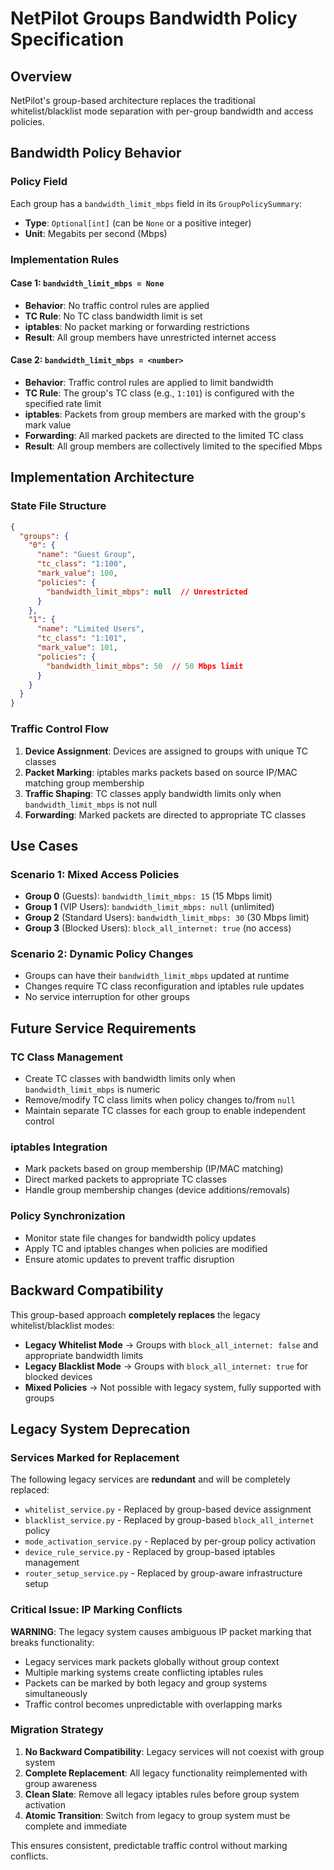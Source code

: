 # NetPilot Groups Bandwidth Policy Specification

## Overview
NetPilot's group-based architecture replaces the traditional whitelist/blacklist mode separation with per-group bandwidth and access policies.

## Bandwidth Policy Behavior

### Policy Field
Each group has a `bandwidth_limit_mbps` field in its `GroupPolicySummary`:
- **Type**: `Optional[int]` (can be `None` or a positive integer)
- **Unit**: Megabits per second (Mbps)

### Implementation Rules

#### Case 1: `bandwidth_limit_mbps = None`
- **Behavior**: No traffic control rules are applied
- **TC Rule**: No TC class bandwidth limit is set
- **iptables**: No packet marking or forwarding restrictions
- **Result**: All group members have unrestricted internet access

#### Case 2: `bandwidth_limit_mbps = <number>`
- **Behavior**: Traffic control rules are applied to limit bandwidth
- **TC Rule**: The group's TC class (e.g., `1:101`) is configured with the specified rate limit
- **iptables**: Packets from group members are marked with the group's mark value
- **Forwarding**: All marked packets are directed to the limited TC class
- **Result**: All group members are collectively limited to the specified Mbps

## Implementation Architecture

### State File Structure
```json
{
  "groups": {
    "0": {
      "name": "Guest Group",
      "tc_class": "1:100",
      "mark_value": 100,
      "policies": {
        "bandwidth_limit_mbps": null  // Unrestricted
      }
    },
    "1": {
      "name": "Limited Users",
      "tc_class": "1:101", 
      "mark_value": 101,
      "policies": {
        "bandwidth_limit_mbps": 50  // 50 Mbps limit
      }
    }
  }
}
```

### Traffic Control Flow
1. **Device Assignment**: Devices are assigned to groups with unique TC classes
2. **Packet Marking**: iptables marks packets based on source IP/MAC matching group membership
3. **Traffic Shaping**: TC classes apply bandwidth limits only when `bandwidth_limit_mbps` is not null
4. **Forwarding**: Marked packets are directed to appropriate TC classes

## Use Cases

### Scenario 1: Mixed Access Policies
- **Group 0** (Guests): `bandwidth_limit_mbps: 15` (15 Mbps limit)
- **Group 1** (VIP Users): `bandwidth_limit_mbps: null` (unlimited)
- **Group 2** (Standard Users): `bandwidth_limit_mbps: 30` (30 Mbps limit)
- **Group 3** (Blocked Users): `block_all_internet: true` (no access)

### Scenario 2: Dynamic Policy Changes
- Groups can have their `bandwidth_limit_mbps` updated at runtime
- Changes require TC class reconfiguration and iptables rule updates
- No service interruption for other groups

## Future Service Requirements

### TC Class Management
- Create TC classes with bandwidth limits only when `bandwidth_limit_mbps` is numeric
- Remove/modify TC class limits when policy changes to/from `null`
- Maintain separate TC classes for each group to enable independent control

### iptables Integration  
- Mark packets based on group membership (IP/MAC matching)
- Direct marked packets to appropriate TC classes
- Handle group membership changes (device additions/removals)

### Policy Synchronization
- Monitor state file changes for bandwidth policy updates
- Apply TC and iptables changes when policies are modified
- Ensure atomic updates to prevent traffic disruption

## Backward Compatibility
This group-based approach **completely replaces** the legacy whitelist/blacklist modes:
- **Legacy Whitelist Mode** → Groups with `block_all_internet: false` and appropriate bandwidth limits
- **Legacy Blacklist Mode** → Groups with `block_all_internet: true` for blocked devices
- **Mixed Policies** → Not possible with legacy system, fully supported with groups

## Legacy System Deprecation

### Services Marked for Replacement
The following legacy services are **redundant** and will be completely replaced:
- `whitelist_service.py` - Replaced by group-based device assignment
- `blacklist_service.py` - Replaced by group-based `block_all_internet` policy
- `mode_activation_service.py` - Replaced by per-group policy activation
- `device_rule_service.py` - Replaced by group-based iptables management
- `router_setup_service.py` - Replaced by group-aware infrastructure setup

### Critical Issue: IP Marking Conflicts
**WARNING**: The legacy system causes ambiguous IP packet marking that breaks functionality:
- Legacy services mark packets globally without group context
- Multiple marking systems create conflicting iptables rules
- Packets can be marked by both legacy and group systems simultaneously
- Traffic control becomes unpredictable with overlapping marks

### Migration Strategy
1. **No Backward Compatibility**: Legacy services will not coexist with group system
2. **Complete Replacement**: All legacy functionality reimplemented with group awareness
3. **Clean Slate**: Remove all legacy iptables rules before group system activation
4. **Atomic Transition**: Switch from legacy to group system must be complete and immediate

This ensures consistent, predictable traffic control without marking conflicts.

